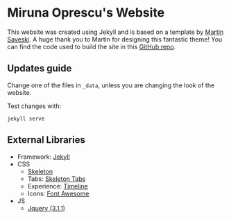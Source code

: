 # Miruna Oprescu's Website

This website was created using Jekyll and is based on a template by <a href="https://faculty.washington.edu/msaveski/" target="_blank">Martin Saveski</a>. 
A huge thank you to Martin for designing this fantastic theme! You can find the code used to build the site in this <a href="https://github.com/msaveski/www_personal" target="_blank">GitHub repo</a>.

## Updates guide
Change one of the files in `_data`, unless you are changing the look of the website.

Test changes with:
```
jekyll serve
```

## External Libraries
- Framework: [Jekyll](http://jekyllrb.com/)
- CSS
  - [Skeleton](getskeleton.com)
  - Tabs: [Skeleton Tabs](https://github.com/nathancahill/skeleton-tabs)
  - Experience: [Timeline](https://codepen.io/NilsWe/pen/FemfK)
  - Icons: [Font Awesome](http://fontawesome.io/)
- JS
  - [Jquery (3.1.1)](https://jquery.com/)
